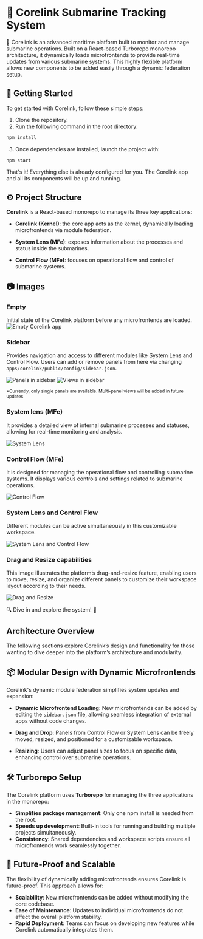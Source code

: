 # 🌊 Corelink Submarine Tracking System
🌊 Corelink is an advanced maritime platform built to monitor and manage submarine operations. Built on a React-based Turborepo monorepo architecture, it dynamically loads microfrontends to provide real-time updates from various submarine systems. This highly flexible platform allows new components to be added easily through a dynamic federation setup.

## 🚀 Getting Started
To get started with Corelink, follow these simple steps:

1. Clone the repository.
2. Run the following command in the root directory:
```sh
npm install
```
3. Once dependencies are installed, launch the project with:
```sh
npm start
```
That's it! Everything else is already configured for you. The Corelink app and all its components will be up and running.

## ⚙️ Project Structure
**Corelink** is a React-based monorepo to manage its three key applications:

- **Corelink (Kernel)**: the core app acts as the kernel, dynamically loading microfrontends via module federation. 

- **System Lens (MFe)**: exposes information about the processes and status inside the submarines.

- **Control Flow (MFe)**: focuses on operational flow and control of submarine systems.


## 📷 Images
### Empty
Initial state of the Corelink platform before any microfrontends are loaded.
![Empty Corelink app](utils/readme_images/empty.png)

### Sidebar
Provides navigation and access to different modules like System Lens and Control Flow. Users can add or remove panels from here via changing `apps/corelink/public/config/sidebar.json`.

![Panels in sidebar](utils/readme_images/sidebar-panels.png)
![Views in sidebar](utils/readme_images/sidebar-views.png)

<small>*Currently, only single panels are available. Multi-panel views will be added in future updates</small>

### System lens (MFe)
It provides a detailed view of internal submarine processes and statuses, allowing for real-time monitoring and analysis.

![System Lens](utils/readme_images/SL.png)

### Control Flow (MFe)
It is designed for managing the operational flow and controlling submarine systems. It displays various controls and settings related to submarine operations.

![Control Flow](utils/readme_images/CF.png)

### System Lens and Control Flow
Different modules can be active simultaneously in this customizable workspace.

![System Lens and Control Flow](utils/readme_images/CFandSL.png)

### Drag and Resize capabilities
This image illustrates the platform’s drag-and-resize feature, enabling users to move, resize, and organize different panels to customize their workspace layout according to their needs.

![Drag and Resize](utils/readme_images/Mix.png)

🔍 Dive in and explore the system! 🌊

## Architecture Overview
The following sections explore Corelink’s design and functionality for those wanting to dive deeper into the platform’s architecture and modularity.

## 📦 Modular Design with Dynamic Microfrontends
Corelink's dynamic module federation simplifies system updates and expansion:

- **Dynamic Microfrontend Loading**: New microfrontends can be added by editing the `sidebar.json` file, allowing seamless integration of external apps without code changes.

- **Drag and Drop**: Panels from Control Flow or System Lens can be freely moved, resized, and positioned for a customizable workspace.

- **Resizing**: Users can adjust panel sizes to focus on specific data, enhancing control over submarine operations.

## 🛠 Turborepo Setup
The Corelink platform uses **Turborepo** for managing the three applications in the monorepo:

- **Simplifies package management**: Only one npm install is needed from the root.
- **Speeds up development**: Built-in tools for running and building multiple projects simultaneously.
- **Consistency**: Shared dependencies and workspace scripts ensure all microfrontends work seamlessly together.

## 🌱 Future-Proof and Scalable
The flexibility of dynamically adding microfrontends ensures Corelink is future-proof. This approach allows for:

- **Scalability**: New microfrontends can be added without modifying the core codebase.
- **Ease of Maintenance**: Updates to individual microfrontends do not affect the overall platform stability.
- **Rapid Deployment**: Teams can focus on developing new features while Corelink automatically integrates them.
